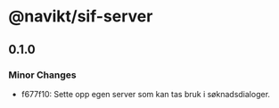 # @navikt/sif-server

## 0.1.0

### Minor Changes

-   f677f10: Sette opp egen server som kan tas bruk i søknadsdialoger.
